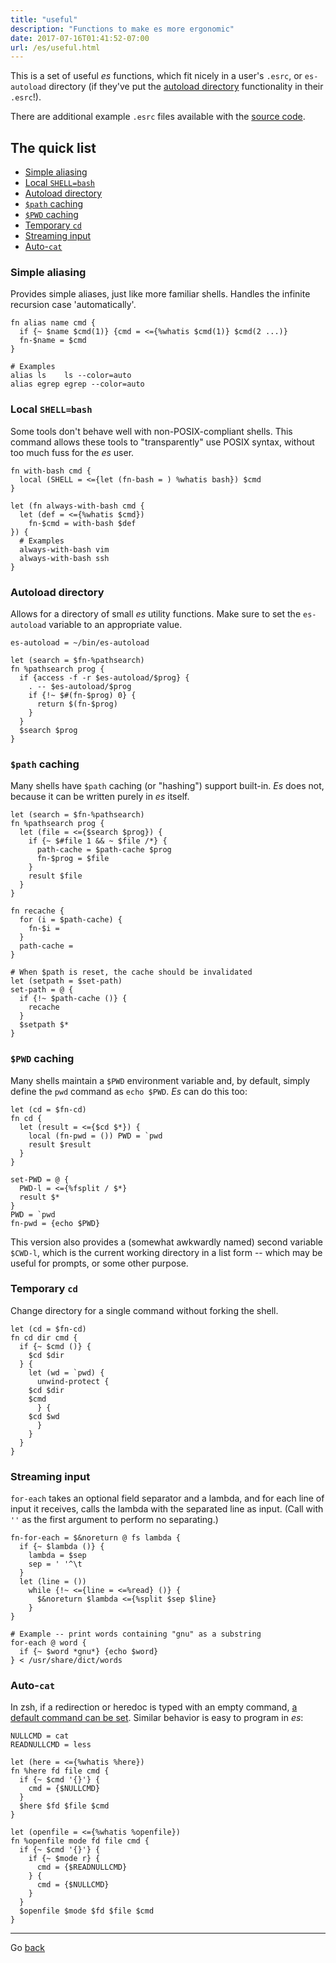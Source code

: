 ```yaml
---
title: "useful"
description: "Functions to make es more ergonomic"
date: 2017-07-16T01:41:52-07:00
url: /es/useful.html
---
```


This is a set of useful *es* functions, which fit nicely in a user's `.esrc`, or `es-autoload` directory (if they've put the [autoload directory](#autoload-directory) functionality in their `.esrc`!).

There are additional example `.esrc` files available with the [source code](https://github.com/wryun/es-shell).

## The quick list

 - [Simple aliasing](#simple-aliasing)
 - [Local `SHELL=bash`](#local-shell-bash)
 - [Autoload directory](#autoload-directory)
 - [`$path` caching](#path-caching)
 - [`$PWD` caching](#pwd-caching)
 - [Temporary `cd`](#temporary-cd)
 - [Streaming input](#streaming-input)
 - [Auto-`cat`](#auto-cat)

### Simple aliasing

Provides simple aliases, just like more familiar shells.  Handles the infinite recursion case 'automatically'.

```
fn alias name cmd {
  if {~ $name $cmd(1)} {cmd = <={%whatis $cmd(1)} $cmd(2 ...)}
  fn-$name = $cmd
}

# Examples
alias ls    ls --color=auto
alias egrep egrep --color=auto
```

### Local `SHELL=bash`

Some tools don't behave well with non-POSIX-compliant shells.  This command allows these tools to "transparently" use POSIX syntax, without too much fuss for the *es* user.

```
fn with-bash cmd {
  local (SHELL = <={let (fn-bash = ) %whatis bash}) $cmd
}

let (fn always-with-bash cmd {
  let (def = <={%whatis $cmd})
    fn-$cmd = with-bash $def
}) {
  # Examples
  always-with-bash vim
  always-with-bash ssh
}
```

### Autoload directory

Allows for a directory of small *es* utility functions.  Make sure to set the `es-autoload` variable to an appropriate value.

```
es-autoload = ~/bin/es-autoload

let (search = $fn-%pathsearch)
fn %pathsearch prog {
  if {access -f -r $es-autoload/$prog} {
    . -- $es-autoload/$prog
    if {!~ $#(fn-$prog) 0} {
      return $(fn-$prog)
    }
  }
  $search $prog
}
```

### `$path` caching

Many shells have `$path` caching (or "hashing") support built-in.  *Es* does not, because it can be written purely in *es* itself.

```
let (search = $fn-%pathsearch)
fn %pathsearch prog {
  let (file = <={$search $prog}) {
    if {~ $#file 1 && ~ $file /*} {
      path-cache = $path-cache $prog
      fn-$prog = $file
    }
    result $file
  }
}

fn recache {
  for (i = $path-cache) {
    fn-$i =
  }
  path-cache =
}

# When $path is reset, the cache should be invalidated
let (setpath = $set-path)
set-path = @ {
  if {!~ $path-cache ()} {
    recache
  }
  $setpath $*
}
```

### `$PWD` caching

Many shells maintain a `$PWD` environment variable and, by default, simply define the `pwd` command as `echo $PWD`.  *Es* can do this too:

```
let (cd = $fn-cd)
fn cd {
  let (result = <={$cd $*}) {
    local (fn-pwd = ()) PWD = `pwd
    result $result
  }
}

set-PWD = @ {
  PWD-l = <={%fsplit / $*}
  result $*
}
PWD = `pwd
fn-pwd = {echo $PWD}
```

This version also provides a (somewhat awkwardly named) second variable `$CWD-l`, which is the current working directory in a list form -- which may be useful for prompts, or some other purpose.

### Temporary `cd`

Change directory for a single command without forking the shell.

```
let (cd = $fn-cd)
fn cd dir cmd {
  if {~ $cmd ()} {
    $cd $dir
  } {
    let (wd = `pwd) {
      unwind-protect {
	$cd $dir
	$cmd
      } {
	$cd $wd
      }
    }
  }
}
```

### Streaming input

`for-each` takes an optional field separator and a lambda, and for each line of input it receives, calls the lambda with the separated line as input.  (Call with `''` as the first argument to perform no separating.)

```
fn-for-each = $&noreturn @ fs lambda {
  if {~ $lambda ()} {
    lambda = $sep
    sep = ' '^\t
  }
  let (line = ())
    while {!~ <={line = <=%read} ()} {
      $&noreturn $lambda <={%split $sep $line}
    }
}

# Example -- print words containing "gnu" as a substring
for-each @ word {
  if {~ $word *gnu*} {echo $word}
} < /usr/share/dict/words
```

### Auto-`cat`

In zsh, if a redirection or heredoc is typed with an empty command, [a default command can be set](http://zsh.sourceforge.net/Doc/Release/Redirection.html#Redirections-with-no-command).  Similar behavior is easy to program in *es*:

```
NULLCMD = cat
READNULLCMD = less

let (here = <={%whatis %here})
fn %here fd file cmd {
  if {~ $cmd '{}'} {
    cmd = {$NULLCMD}
  }
  $here $fd $file $cmd
}

let (openfile = <={%whatis %openfile})
fn %openfile mode fd file cmd {
  if {~ $cmd '{}'} {
    if {~ $mode r} {
      cmd = {$READNULLCMD}
    } {
      cmd = {$NULLCMD}
    }
  }
  $openfile $mode $fd $file $cmd
}
```

---

Go [back](index.html)
